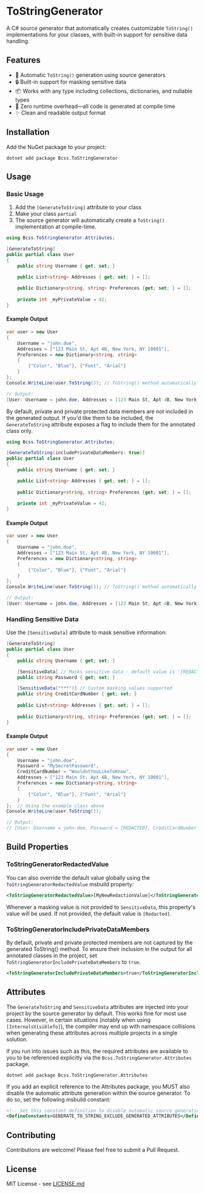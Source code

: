 # ToStringGenerator

A C# source generator that automatically creates customizable `ToString()` implementations for your classes, with built-in support for sensitive data handling.

## Features

- 🚀 Automatic `ToString()` generation using source generators
- 🔒 Built-in support for masking sensitive data
- 📦 Works with any type including collections, dictionaries, and nullable types
- 🎯 Zero runtime overhead—all code is generated at compile time
- ✨ Clean and readable output format

## Installation

Add the NuGet package to your project:

```shell
dotnet add package Bcss.ToStringGenerator
```

## Usage

### Basic Usage

1. Add the `[GenerateToString]` attribute to your class
2. Make your class `partial`
3. The source generator will automatically create a `ToString()` implementation at compile-time.

```csharp
using Bcss.ToStringGenerator.Attributes;

[GenerateToString]
public partial class User
{
    public string Username { get; set; }

    public List<string> Addresses { get; set; } = [];
    
    public Dictionary<string, string> Preferences {get; set; } = [];
    
    private int _myPrivateValue = 42;
}
```

#### Example Output

```csharp
var user = new User
{
    Username = "john.doe",
    Addresses = ["123 Main St, Apt 4B, New York, NY 10001"],
    Preferences = new Dictionary<string, string>
    {
        {"Color", "Blue"}, {"Font", "Arial"}
    }
};
Console.WriteLine(user.ToString()); // ToString() method automatically generated at compile time

// Output:
[User: Username = john.doe, Addresses = [123 Main St, Apt 4B, New York, NY 10001], Preferences = [{Color = Blue}, {Font = Arial}]
```

By default, private and private protected data members are not included in the generated output. If you'd like them to be included,
the `GenerateToString` attribute exposes a flag to include them for the annotated class only.

```csharp
using Bcss.ToStringGenerator.Attributes;

[GenerateToString(includePrivateDataMembers: true)]
public partial class User
{
    public string Username { get; set; }

    public List<string> Addresses { get; set; } = [];
    
    public Dictionary<string, string> Preferences {get; set; } = [];
    
    private int _myPrivateValue = 42;
}
```

#### Example Output

```csharp
var user = new User
{
    Username = "john.doe",
    Addresses = ["123 Main St, Apt 4B, New York, NY 10001"],
    Preferences = new Dictionary<string, string>
    {
        {"Color", "Blue"}, {"Font", "Arial"}
    }
};
Console.WriteLine(user.ToString()); // ToString() method automatically generated at compile time

// Output:
[User: Username = john.doe, Addresses = [123 Main St, Apt 4B, New York, NY 10001], Preferences = [{Color = Blue}, {Font = Arial}, myPrivateValue = 42]
```

### Handling Sensitive Data

Use the `[SensitiveData]` attribute to mask sensitive information:

```csharp
[GenerateToString]
public partial class User
{
    public string Username { get; set; }

    [SensitiveData] // Masks sensitive data - default value is '[REDACTED]'
    public string Password { get; set; }

    [SensitiveData("***")] // Custom masking values supported
    public string CreditCardNumber { get; set; }
    
    public List<string> Addresses { get; set; } = [];
    
    public Dictionary<string, string> Preferences {get; set; } = [];
}
```

#### Example Output

```csharp
var user = new User
{
    Username = "john.doe",
    Password = "MySecretPassword",
    CreditCardNumber = "WouldntYouLikeToKnow",
    Addresses = ["123 Main St, Apt 4B, New York, NY 10001"],
    Preferences = new Dictionary<string, string>
    {
        {"Color", "Blue"}, {"Font", "Arial"}
    }
};  // Using the example class above
Console.WriteLine(user.ToString());

// Output:
// [User: Username = john.doe, Password = [REDACTED], CreditCardNumber = ***, Addresses = [123 Main St, Apt 4B, New York, NY 10001], Preferences = [{Color = Blue}, {Font = Arial}]
```


## Build Properties

### ToStringGeneratorRedactedValue
You can also override the default value globally using the `ToStringGeneratorRedactedValue` msbuild property:

```xml
<ToStringGeneratorRedactedValue>[MyNewRedactionValue]</ToStringGeneratorRedactedValue>
```

Whenever a masking value is not provided to `SensitiveData`, this property's value will be used. If not provided, the default value is `[Redacted]`.

### ToStringGeneratorIncludePrivateDataMembers
By default, private and private protected members are not captured by the generated ToString() method.
To ensure their inclusion in the output for all annotated classes in the project, set `ToStringGeneratorIncludePrivateDataMembers` to `true`.

```xml
<ToStringGeneratorIncludePrivateDataMembers>true</ToStringGeneratorIncludePrivateDataMembers>
```

## Attributes
The `GenerateToString` and `SensitiveData` attributes are injected into your project by the source generator by default.
This works fine for most use cases. However, in certain situations (notably when using `[InternalsVisibleTo]`), the compiler
may end up with namespace collisions when generating these attributes across multiple projects in a single solution.

If you run into issues such as this, the required attributes are available to you to be referenced explicitly via
the `Bcss.ToStringGenerator.Attributes` package.

```shell
dotnet add package Bcss.ToStringGenerator.Attributes
```

If you add an explicit reference to the Attributes package, you MUST also disable the automatic attribute generation within the source generator.
To do so, set the following msbuild constant:

```xml
<!-- Set this constant definition to disable automatic source generation of marker interfaces used by the source generator -->
<DefineConstants>GENERATE_TO_STRING_EXCLUDE_GENERATED_ATTRIBUTES</DefineConstants>
```

## Contributing

Contributions are welcome! Please feel free to submit a Pull Request.

## License

MIT License - see [LICENSE.md](LICENSE.md)
